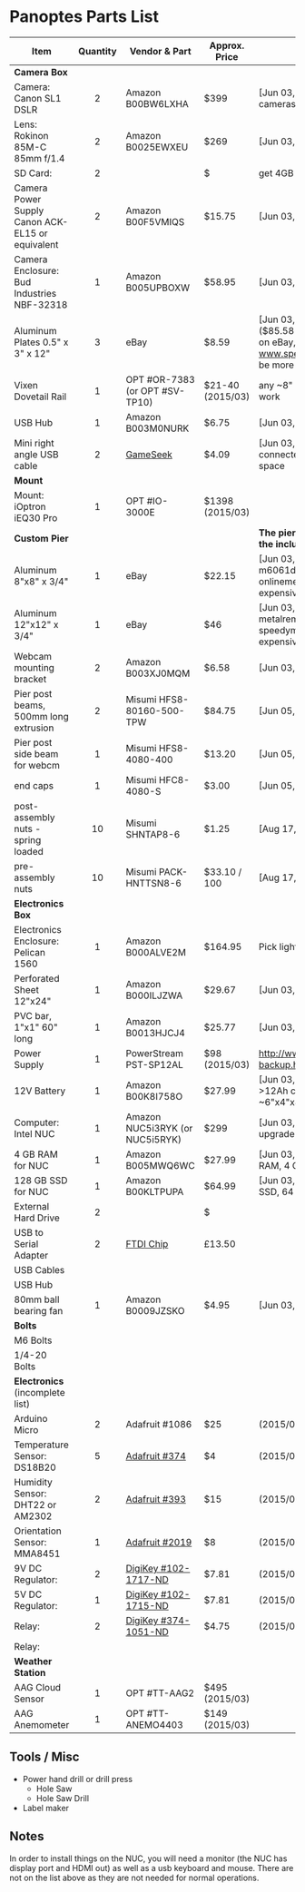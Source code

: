 # Panoptes Parts List


| Item | Quantity | Vendor & Part | Approx. Price | Notes
|---|:---:|---|---|---
| __Camera Box__
| Camera: Canon SL1 DSLR  | 2  | Amazon B00BW6LXHA | $399 | [Jun 03, 2015] check also used cameras, at ~$290
| Lens: Rokinon 85M-C 85mm f/1.4 | 2 | Amazon B0025EWXEU | $269 | [Jun 03, 2015] 
| SD Card: | 2 | | $ | get 4GB or more
| Camera Power Supply Canon ACK-EL15 or equivalent  | 2 | Amazon B00F5VMIQS | $15.75 | [Jun 03, 2015] 
| Camera Enclosure: Bud Industries NBF-32318 |  1 | Amazon B005UPBOXW | $58.95 | [Jun 03, 2015] 
| Aluminum Plates 0.5" x 3" x 12" | 3 | eBay | $8.59 | [Jun 03, 2015] ebay temco ($85.58 for qty=10). If not available on eBay, try www.speedymetals.com (likely to be more expensive + shipping)
| Vixen Dovetail Rail | 1 | OPT #OR-7383 (or OPT #SV-TP10) | $21-40 (2015/03) | any ~8" long Vixen style rail will work
| USB Hub | 1 | Amazon B003M0NURK | $6.75 | [Jun 03, 2015] 
| Mini right angle USB cable | 2 | [GameSeek](http://www.gameseek.co.uk/pd/Comhy79mmz5khn/Startech-Mini-Usb-Cable--A-To-Right-Angle-Mini-B-3-Feet-) | $4.09 | [Jun 03, 2015] Right angle connected required to fit in tight space
| __Mount__
| Mount: iOptron iEQ30 Pro | 1 | OPT #IO-3000E | $1398 (2015/03)
| __Custom Pier__ | | | | __The pier is optional, you can use the included tripod instead__
| Aluminum 8"x8" x 3/4" | 1 | eBay | $22.15 | [Jun 03, 2015] eBay seller m6061dude, otherwise try onlinemetals (likely to be more expensive + shipping)
| Aluminum 12"x12" x 3/4" | 1 | eBay | $46 | [Jun 03, 2015] eBay seller metalremnantsinc, otherwise try speedymetals (likely to be more expensive + shipping)
| Webcam mounting bracket | 2 | Amazon B003XJ0MQM | $6.58 | [Jun 03, 2015] 
| Pier post beams, 500mm long extrusion | 2 | Misumi HFS8-80160-500-TPW | $84.75 | [Jun 05, 2015]
| Pier post side beam for webcm | 1 | Misumi HFS8-4080-400 | $13.20 | [Jun 05, 2015]
| end caps | 1 | Misumi HFC8-4080-S | $3.00 | [Jun 05, 2015]
| post-assembly nuts - spring loaded | 10 | Misumi SHNTAP8-6 | $1.25 | [Aug 17, 2015]
| pre-assembly nuts | 10 | Misumi PACK-HNTTSN8-6 | $33.10 / 100 | [Aug 17, 2015]
| __Electronics Box__
| Electronics Enclosure: Pelican 1560 | 1 | Amazon B000ALVE2M | $164.95 | Pick light color (white, silver, grey)
| Perforated Sheet 12"x24"| 1 | Amazon B000ILJZWA | $29.67 | [Jun 03, 2015] 
| PVC bar, 1"x1" 60" long | 1 | Amazon B0013HJCJ4 | $25.77 | [Jun 03, 2015] 
| Power Supply | 1 | PowerStream PST-SP12AL | $98 (2015/03) | http://www.powerstream.com/12V-backup.htm
| 12V Battery | 1 | Amazon B00K8I758O | $27.99 | [Jun 03, 2015] Battery should have >12Ah capacity, size should be ~6"x4"x4".
| Computer: Intel NUC | 1 | Amazon NUC5i3RYK (or NUC5i5RYK) | $299 | [Jun 03, 2015] 5th genration upgrade possible
| 4 GB RAM for NUC | 1 | Amazon B005MWQ6WC | $27.99 | [Jun 03, 2015] use any compatible RAM, 4 GB or more. 
| 128 GB SSD for NUC | 1 | Amazon B00KLTPUPA | $64.99 | [Jun 03, 2015] use any compatible SSD, 64 GB or more 
| External Hard Drive | 2 | | $ | 
| USB to Serial Adapter | 2 | [FTDI Chip](http://shop.clickandbuild.com/cnb/shop/ftdichip?productID=56&op=catalogue-product_info-null&prodCategoryID=84) | £13.50 | |
| USB Cables | | | |
| USB Hub | | | |
| 80mm ball bearing fan | 1 | Amazon B0009JZSKO | $4.95 | [Jun 03, 2015]
| __Bolts__
| M6 Bolts | | | | |
| 1/4-20 Bolts | | | | |
| __Electronics__ (incomplete list)
| Arduino Micro | 2 | Adafruit #1086 | $25 | (2015/03) |
| Temperature Sensor: DS18B20 | 5 | [Adafruit #374](http://www.adafruit.com/product/374) | $4 | (2015/03) | 
| Humidity Sensor: DHT22 or AM2302 | 2 | [Adafruit #393](http://www.adafruit.com/product/393) | $15 | (2015/03) | 
| Orientation Sensor: MMA8451 | 1 | [Adafruit #2019](http://www.adafruit.com/product/2019) | $8 | (2015/03) | 
| 9V DC Regulator: | 2 | [DigiKey #102-1717-ND](http://www.digikey.com/product-detail/en/V7809-1000/102-1717-ND/1828610) | $7.81 | (2015/08)
| 5V DC Regulator: | 1 | [DigiKey #102-1715-ND](http://www.digikey.com/product-detail/en/V7805-1000/102-1715-ND/1828608) | $7.81 | (2015/08) 
| Relay: | 2 | [DigiKey #374-1051-ND](http://www.digikey.com/product-detail/en/DIP05-1A72-11L/374-1051-ND/2171028) | $4.75 | (2015/08)
| Relay: | 
| __Weather Station__
| AAG Cloud Sensor | 1 | OPT #TT-AAG2 | $495 (2015/03) | 
| AAG Anemometer | 1 | OPT #TT-ANEMO4403 | $149 (2015/03) | 



## Tools / Misc

* Power hand drill or drill press
	* Hole Saw
	* Hole Saw Drill
* Label maker


## Notes

In order to install things on the NUC, you will need a monitor (the NUC has display port and HDMI out) as well as a usb keyboard and mouse. There are not on the list above as they are not needed for normal operations.
